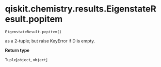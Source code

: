 # qiskit.chemistry.results.EigenstateResult.popitem

`EigenstateResult.popitem()`

as a 2-tuple; but raise KeyError if D is empty.

**Return type**

`Tuple`\[`object`, `object`]
